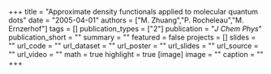 +++
title = "Approximate density functionals applied to molecular quantum dots"
date = "2005-04-01"
authors = ["M. Zhuang","P. Rocheleau","M. Ernzerhof"]
tags = []
publication_types = ["2"]
publication = "_J Chem Phys_"
publication_short = ""
summary = ""
featured = false
projects = []
slides = ""
url_code = ""
url_dataset = ""
url_poster = ""
url_slides = ""
url_source = ""
url_video = ""
math = true
highlight = true
[image]
image = ""
caption = ""
+++

